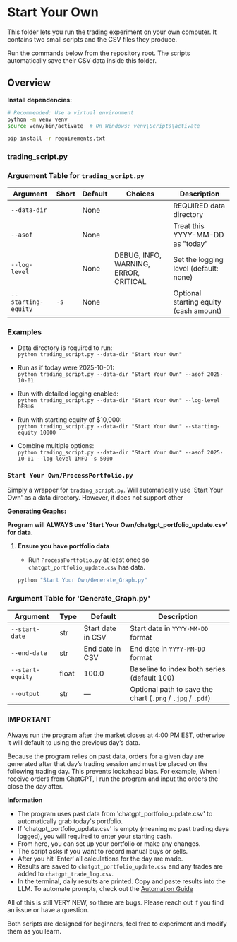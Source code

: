 # Start Your Own

This folder lets you run the trading experiment on your own computer. It contains two small scripts and the CSV files they produce.

Run the commands below from the repository root. The scripts automatically
save their CSV data inside this folder.

## Overview

 **Install dependencies:**
   ```bash
   # Recommended: Use a virtual environment
   python -m venv venv
   source venv/bin/activate  # On Windows: venv\Scripts\activate
   
   pip install -r requirements.txt
   ```



### trading_script.py


### Arguement Table for `trading_script.py`
| Argument            | Short | Default | Choices                               | Description                                   |
|---------------------|-------|---------|---------------------------------------|-----------------------------------------------|
| `--data-dir`        |       | None    |                                       | REQUIRED data directory                       |
| `--asof`            |       | None    |                                       | Treat this YYYY-MM-DD as "today"              |
| `--log-level`       |       | None    | DEBUG, INFO, WARNING, ERROR, CRITICAL | Set the logging level (default: none)         |
| `--starting-equity` | `-s`  | None    |                                       | Optional starting equity (cash amount)        |

### Examples
- Data directory is required to run:  
  `python trading_script.py --data-dir "Start Your Own"`

- Run as if today were 2025-10-01:  
  `python trading_script.py --data-dir "Start Your Own" --asof 2025-10-01`

- Run with detailed logging enabled:  
  `python trading_script.py --data-dir "Start Your Own" --log-level DEBUG`

- Run with starting equity of $10,000:  
  `python trading_script.py --data-dir "Start Your Own" --starting-equity 10000`

- Combine multiple options:  
  `python trading_script.py --data-dir "Start Your Own" --asof 2025-10-01 --log-level INFO -s 5000`

### `Start Your Own/ProcessPortfolio.py`

Simply a wrapper for `trading_script.py`. Will automatically use 'Start Your Own' as a data directory. However, it does not support other 

**Generating Graphs:**

**Program will ALWAYS use 'Start Your Own/chatgpt_portfolio_update.csv' for data.**

1. **Ensure you have portfolio data**
   - Run `ProcessPortfolio.py` at least once so `chatgpt_portfolio_update.csv` has data.

   ```bash
   python "Start Your Own/Generate_Graph.py"
   ```

### Argument Table for 'Generate_Graph.py'

| Argument            | Type   | Default          | Description                                                        |
|---------------------|--------|------------|--------------------------------------------------------------------------|
| `--start-date`      | str    | Start date in CSV| Start date in `YYYY-MM-DD` format                                  |
| `--end-date`        | str    | End date in CSV| End date in `YYYY-MM-DD` format                                      |
| `--start-equity`    | float  | 100.0   | Baseline to index both series (default 100)                                 |
| `--output`          | str    | —       | Optional path to save the chart (`.png` / `.jpg` / `.pdf`)                  |

### IMPORTANT

Always run the program after the market closes at 4:00 PM EST, otherwise it will default to using the previous day’s data.

Because the program relies on past data, orders for a given day are generated after that day’s trading session and must be placed on the following trading day. This prevents lookahead bias. For example, When I receive orders from ChatGPT, I run the program and input the orders the close the day after.  

**Information**
   - The program uses past data from 'chatgpt_portfolio_update.csv' to automatically grab today's portfolio.
   - If 'chatgpt_portfolio_update.csv' is empty (meaning no past trading days logged), you will required to enter your starting cash.
   - From here, you can set up your portfolio or make any changes.
   - The script asks if you want to record manual buys or sells.
   - After you hit 'Enter' all calculations for the day are made.
   - Results are saved to `chatgpt_portfolio_update.csv` and any trades are added to `chatgpt_trade_log.csv`.
   - In the terminal, daily results are printed. Copy and paste results into the LLM.
To automate prompts, check out the [Automation Guide](https://github.com/LuckyOne7777/ChatGPT-Micro-Cap-Experiment/blob/main/Other/AUTOMATION_README.md)

All of this is still VERY NEW, so there are bugs. Please reach out if you find an issue or have a question.

Both scripts are designed for beginners, feel free to experiment and modify them as you learn.
